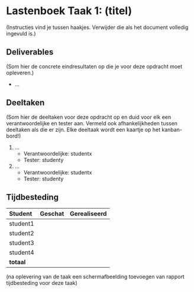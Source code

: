 # Lastenboek Taak 1: (titel)

(Instructies vind je tussen haakjes. Verwijder die als het document volledig ingevuld is.)

## Deliverables

(Som hier de concrete eindresultaten op die je voor deze opdracht moet opleveren.)

* ...

## Deeltaken

(Som hier de deeltaken voor deze opdracht op en duid voor elk een verantwoordelijke en tester aan. Vermeld ook afhankelijkheden tussen deeltaken als die er zijn. Elke deeltaak wordt een kaartje op het kanban-bord!)

1. ...
    - Verantwoordelijke: studentx
    - Tester: studenty
2. ...
    - Verantwoordelijke: studentx
    - Tester: studenty

## Tijdbesteding

| Student    | Geschat | Gerealiseerd |
| :---       | ---:    | ---:         |
| student1   |         |              |
| student2   |         |              |
| student3   |         |              |
| student4   |         |              |
| **totaal** |         |              |

(na oplevering van de taak een schermafbeelding toevoegen van rapport tijdbesteding voor deze taak)
